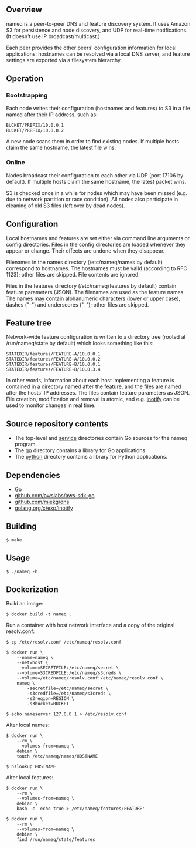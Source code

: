 ## Overview

nameq is a peer-to-peer DNS and feature discovery system.  It uses Amazon S3
for persistence and node discovery, and UDP for real-time notifications.  (It
doesn't use IP broadcast/multicast.)

Each peer provides the other peers' configuration information for local
applications: hostnames can be resolved via a local DNS server, and feature
settings are exported via a filesystem hierarchy.


## Operation

### Bootstrapping

Each node writes their configuration (hostnames and features) to S3 in a file
named after their IP address, such as:

	BUCKET/PREFIX/10.0.0.1
	BUCKET/PREFIX/10.0.0.2

A new node scans them in order to find existing nodes.  If multiple hosts claim
the same hostname, the latest file wins.

### Online

Nodes broadcast their configuration to each other via UDP (port 17106 by
default).  If multiple hosts claim the same hostname, the latest packet wins.

S3 is checked once in a while for nodes which may have been missed (e.g. due to
network partition or race condition).  All nodes also participate in cleaning
of old S3 files (left over by dead nodes).


## Configuration

Local hostnames and features are set either via command line arguments or
config directories.  Files in the config directories are loaded whenever they
appear or change.  Their effects are undone when they disappear.

Filenames in the names directory (/etc/nameq/names by default) correspond to
hostnames.  The hostnames must be valid (according to RFC 1123); other files
are skipped.  File contents are ignored.

Files in the features directory (/etc/nameq/features by default) contain
feature parameters (JSON).  The filenames are used as the feature names.  The
names may contain alphanumeric characters (lower or upper case), dashes ("-")
and underscores ("_"); other files are skipped.


## Feature tree

Network-wide feature configuration is written to a directory tree (rooted at
/run/nameq/state by default) which looks something like this:

	STATEDIR/features/FEATURE-A/10.0.0.1
	STATEDIR/features/FEATURE-A/10.0.0.2
	STATEDIR/features/FEATURE-B/10.0.0.1
	STATEDIR/features/FEATURE-B/10.0.3.4

In other words, information about each host implementing a feature is contained
in a directory named after the feature, and the files are named after the
hosts' IP addresses.  The files contain feature parameters as JSON.  File
creation, modification and removal is atomic, and e.g.
[inotify](https://en.wikipedia.org/wiki/Inotify) can be used to monitor changes
in real time.


## Source repository contents

- The top-level and [service](service) directories contain Go sources for the
  nameq program.
- The [go](go) directory contains a library for Go applications.
- The [python](python) directory contains a library for Python applications.


## Dependencies

- [Go](https://golang.org)
- [github.com/awslabs/aws-sdk-go](https://github.com/awslabs/aws-sdk-go)
- [github.com/miekg/dns](https://github.com/miekg/dns)
- [golang.org/x/exp/inotify](https://golang.org/x/exp/inotify)


## Building

	$ make


## Usage

	$ ./nameq -h


## Dockerization

Build an image:

	$ docker build -t nameq .

Run a container with host network interface and a copy of the original
resolv.conf:

	$ cp /etc/resolv.conf /etc/nameq/resolv.conf

	$ docker run \
		--name=nameq \
		--net=host \
		--volume=SECRETFILE:/etc/nameq/secret \
		--volume=S3CREDFILE:/etc/nameq/s3creds \
		--volume=/etc/nameq/resolv.conf:/etc/nameq/resolv.conf \
		nameq \
			-secretfile=/etc/nameq/secret \
			-s3credfile=/etc/nameq/s3creds \
			-s3region=REGION \
			-s3bucket=BUCKET

	$ echo nameserver 127.0.0.1 > /etc/resolv.conf

Alter local names:

	$ docker run \
		--rm \
		--volumes-from=nameq \
		debian \
		touch /etc/nameq/names/HOSTNAME

	$ nslookup HOSTNAME

Alter local features:

	$ docker run \
		--rm \
		--volumes-from=nameq \
		debian \
		bash -c 'echo true > /etc/nameq/features/FEATURE'

	$ docker run \
		--rm \
		--volumes-from=nameq \
		debian \
		find /run/nameq/state/features

